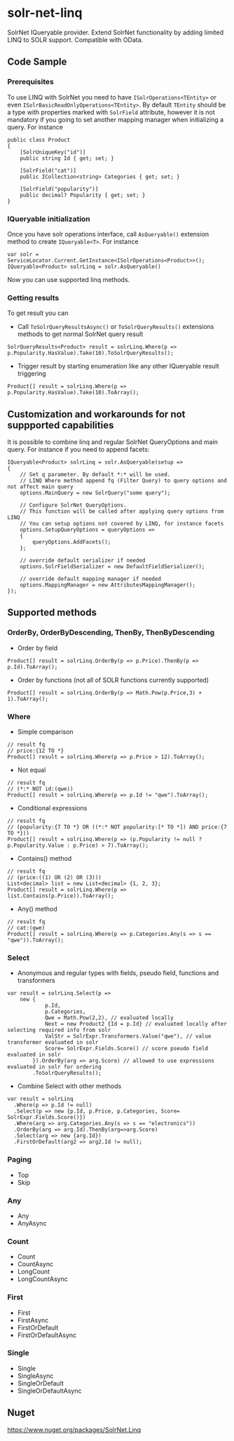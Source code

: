  # solr-net-linq
SolrNet IQueryable provider. Extend SolrNet functionality by adding limited LINQ to SOLR support. Compatible with OData.

## Code Sample
### Prerequisites
To use LINQ with SolrNet you need to have `ISolrOperations<TEntity>` or even `ISolrBasicReadOnlyOperations<TEntity>`. By default `TEntity` should be a type with properties marked with `SolrField` attribute, however it is not mandatory if you going to set another mapping manager when initializing a query. For instance 
```
public class Product
{
    [SolrUniqueKey("id")]
    public string Id { get; set; }

    [SolrField("cat")]
    public ICollection<string> Categories { get; set; }

    [SolrField("popularity")]
    public decimal? Popularity { get; set; }
}
```
### IQueryable initialization
Once you have solr operations interface, call `AsQueryable()` extension method to create `IQueryable<T>`. For instance 
```
var solr = ServiceLocator.Current.GetInstance<ISolrOperations<Product>>();
IQueryable<Product> solrLinq = solr.AsQueryable()
```
Now you can use supported linq methods.
### Getting results
To get result you can
 -  Call `ToSolrQueryResultsAsync()` or `ToSolrQueryResults()` extensions methods to get normal SolrNet query result
 ```
 SolrQueryResults<Product> result = solrLinq.Where(p => p.Popularity.HasValue).Take(10).ToSolrQueryResults();
 ```
 - Trigger result by starting enumeration like any other IQueryable result triggering
 ```
 Product[] result = solrLinq.Where(p => p.Popularity.HasValue).Take(10).ToArray();
 ```
## Customization and workarounds for not suppported capabilities
It is possible to combine linq and regular SolrNet QueryOptions and main query. For instance if you need to append facets:
```
IQueryable<Product> solrLinq = solr.AsQueryable(setup =>
{
    // Set q parameter. By default *:* will be used.
    // LINQ Where method append fq (Filter Query) to query options and not affect main query
    options.MainQuery = new SolrQuery("some query");

    // Configure SolrNet QueryOptions.
    // This function will be called after applying query options from LINQ
    // You can setup options not covered by LINQ, for instance facets
    options.SetupQueryOptions = queryOptions =>
    {
        queryOptions.AddFacets();
    };

    // override default serializer if needed
    options.SolrFieldSerializer = new DefaultFieldSerializer();

    // override default mapping manager if needed
    options.MappingManager = new AttributesMappingManager();
});
```

## Supported methods

### OrderBy, OrderByDescending, ThenBy, ThenByDescending
  - Order by field
 ```
 Product[] result = solrLinq.OrderBy(p => p.Price).ThenBy(p => p.Id).ToArray();
 ```
  - Order by functions (not all of SOLR functions currently supported)
 ```
 Product[] result = solrLinq.OrderBy(p => Math.Pow(p.Price,3) + 1).ToArray();
 ```
### Where
  - Simple comparison
  ```
  // result fq  
  // price:{12 TO *}
  Product[] result = solrLinq.Where(p => p.Price > 12).ToArray();
  ```
  - Not equal
  ```
  // result fq  
  // (*:* NOT id:(qwe))
  Product[] result = solrLinq.Where(p => p.Id != "qwe").ToArray();
  ```
  - Conditional expressions
  ```
  // result fq  
  // (popularity:{7 TO *} OR ((*:* NOT popularity:[* TO *]) AND price:{7 TO *}))
  Product[] result = solrLinq.Where(p => (p.Popularity != null ? p.Popularity.Value : p.Price) > 7).ToArray();
  ```
  - Contains() method
  ```
  // result fq  
  // (price:((1) OR (2) OR (3)))
  List<decimal> list = new List<decimal> {1, 2, 3};
  Product[] result = solrLinq.Where(p => list.Contains(p.Price)).ToArray();
  ```
  - Any() method
  ```
  // result fq  
  // cat:(qwe)
  Product[] result = solrLinq.Where(p => p.Categories.Any(s => s == "qwe")).ToArray();
  ```
  ### Select
  - Anonymous and regular types with fields, pseudo field, functions and transformers
  ```
  var result = solrLinq.Select(p => 
      new {
              p.Id, 
	          p.Categories, 
	          Qwe = Math.Pow(2,2), // evaluated locally
              Next = new Product2 {Id = p.Id} // evaluated locally after selecting required info from solr
	          ValStr = SolrExpr.Transformers.Value("qwe"), // value transformer evaluated in solr
	          Score= SolrExpr.Fields.Score() // score pseudo field evaluated in solr
	      }).OrderBy(arg => arg.Score) // allowed to use expressions evaluated in solr for ordering
		  .ToSolrQueryResults();
  ```
  - Combine Select with other methods
  ```
  var result = solrLinq
	.Where(p => p.Id != null)
    .Select(p => new {p.Id, p.Price, p.Categories, Score= SolrExpr.Fields.Score()})
    .Where(arg => arg.Categories.Any(s => s == "electronics"))
    .OrderBy(arg => arg.Id).ThenBy(arg=>arg.Score) 
    .Select(arg => new {arg.Id})
    .FirstOrDefault(arg2 => arg2.Id != null);
  ```
  ### Paging
  - Top
  - Skip
  ### Any
  - Any
  - AnyAsync
  ### Count
  - Count
  - CountAsync
  - LongCount
  - LongCountAsync
  ### First
  - First
  - FirstAsync
  - FirstOrDefault 
  - FirstOrDefaultAsync
  ### Single
  - Single 
  - SingleAsync
  - SingleOrDefault
  - SingleOrDefaultAsync
## Nuget
https://www.nuget.org/packages/SolrNet.Linq
